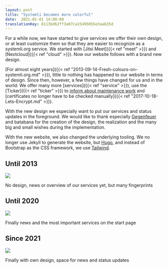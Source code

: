 ```yaml
---
layout: post
title: "Systemli becomes more colorful"
date:  2021-01-01 14:00:00
translationKey: 8113bd62ff3a07ca15495055e3aa635d
---
```

For a while now, we have started to give services we offer their own design, or at least customize them so that they 
are easier to recognize as a systemli.org service. We started with [Jitsi Meet]({{< ref "meet" >}}) and 
[Nextcloud]({{< ref "cloud" >}}). Now our website follows with a brand new design.

[For almost eight years]({{< ref "2013-09-14-Fresh-colours-on-systemli.org.md" >}}), little to nothing has happened to 
our website in terms of design. Since then, however, a few things have changed for us and in the world: We offer many 
more [services]({{< ref "service" >}}), use the [Ticker]({{< ref "ticker" >}}) to 
[inform about maintenance work](https://updates.systemli.org/) and 
[certificates no longer have to be checked manually]({{< ref "2017-10-18-Lets-Encrypt.md" >}}).

With the new design we especially want to put our services and status updates in the foreground. We would like to thank 
especially [Gegenfeuer](https://www.gegenfeuer.net/) and batabana for the creation of the design, the realization and 
the many big and small wishes during the implementation.

With the new website, we also changed the underlying tooling. We no longer use Jekyll to generate the website, but 
[Hugo](https://gohugo.io/), and instead of Bootstrap as the CSS framework, we use [Tailwind](https://tailwindcss.com/).

## Until 2013

<img src="/assets/img/systemli-website-screenshot-v1.jpg" class="border">

No design, news or overview of our services yet, but many fingerprints

## Until 2020

<img src="/assets/img/systemli-website-screenshot-v2.jpg" class="border">

Finally news and the most important services on the start page

## Since 2021

<img src="/assets/img/systemli-website-screenshot-v3.jpg" class="border">

Finally with own design, space for news and status updates
